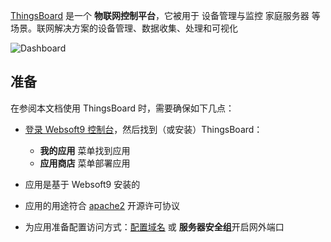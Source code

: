 [ThingsBoard](https://thingsboard.io/) 是一个 **物联网控制平台**，它被用于 设备管理与监控 家庭服务器  等场景。联网解决方案的设备管理、数据收集、处理和可视化


![Dashboard](https://libs.websoft9.com/Websoft9/DocsPicture/zh/thingsboard/thingsboard-gui-websoft9.png)


## 准备

在参阅本文档使用 ThingsBoard 时，需要确保如下几点：

- [登录 Websoft9 控制台](./login-console)，然后找到（或安装）ThingsBoard：
  - **我的应用** 菜单找到应用 
  - **应用商店** 菜单部署应用

- 应用是基于 Websoft9 安装的


- 应用的用途符合 [apache2](https://opensource.org/licenses/Apache-2.0) 开源许可协议


- 为应用准备配置访问方式：[配置域名](./domain-set) 或 **服务器安全组**开启网外端口